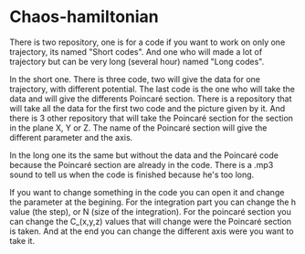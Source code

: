 # Chaos-hamiltonian

There is two repository, one is for a code if you want to work on only one trajectory, its named "Short codes". And one who will made a lot of trajectory but can be very long (several hour) named "Long codes".

In the short one. There is three code, two will give the data for one trajectory, with different potential. The last code is the one who will take the data and will give the differents Poincaré section.
There is a repository that will take all the data for the first two code and the picture given by it. And there is 3 other repository that will take the Poincaré section for the section in the plane X, Y or Z. The name of the Poincaré section will give the different parameter and the axis.

In the long one its the same but without the data and the Poincaré code because the Poincaré section are already in the code. There is a .mp3 sound to tell us when the code is finished because he's too long.

If you want to change something in the code you can open it and change the parameter at the begining.
For the integration part you can change the h value (the step), or N (size of the integration).
For the poincaré section you can change the C_(x,y,z) values that will change were the Poincaré section is taken. And at the end you can change the different axis were you want to take it. 
